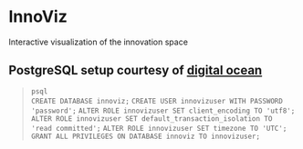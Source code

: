 # InnoViz
Interactive visualization of the innovation space

## PostgreSQL setup courtesy of [digital ocean](https://www.digitalocean.com/community/tutorials/how-to-use-postgresql-with-your-django-application-on-ubuntu-14-04)
>`psql`</br>
>`CREATE DATABASE innoviz;`
>`CREATE USER innovizuser WITH PASSWORD 'password';`
>`ALTER ROLE innovizuser SET client_encoding TO 'utf8';`
>`ALTER ROLE innovizuser SET default_transaction_isolation TO 'read committed';`
>`ALTER ROLE innovizuser SET timezone TO 'UTC';`
>`GRANT ALL PRIVILEGES ON DATABASE innoviz TO innovizuser;`


